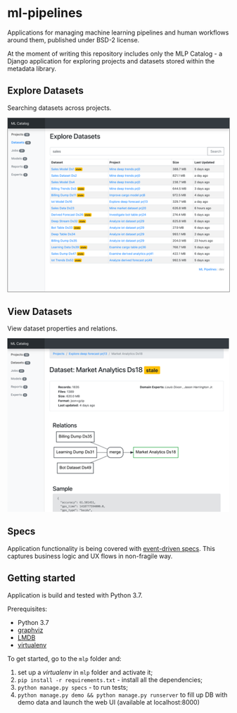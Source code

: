 # ml-pipelines

Applications for managing machine learning pipelines and human workflows around them, published under BSD-2 license.

At the moment of writing this repository includes only the MLP Catalog - a Django application for exploring projects and datasets stored within the metadata library.


## Explore Datasets

Searching datasets across projects.

<img src="./doc/explore-datasets.png" style="border:1px solid gray;">


## View Datasets

View dataset properties and relations.

![dataset](./doc/view-dataset.png)

## Specs

Application functionality is being covered with [event-driven specs](https://abdullin.com/sku-vault/event-driven-verification/). This captures business logic and UX flows in non-fragile way.

## Getting started

Application is build and tested with Python 3.7.

Prerequisites:

- Python 3.7
- [graphviz](https://www.graphviz.org)
- [LMDB](https://lmdb.readthedocs.io/en/release/)
- [virtualenv](https://virtualenv.pypa.io/en/latest/)

To get started, go to the `mlp` folder and:

1) set up a _virtualenv_ in `mlp` folder and activate it;
3) `pip install -r requirements.txt` - install all the dependencies;
4) `python manage.py specs` - to run tests;
5) `python manage.py demo && python manage.py runserver` to fill up DB with demo data and launch the web UI (available at localhost:8000)



